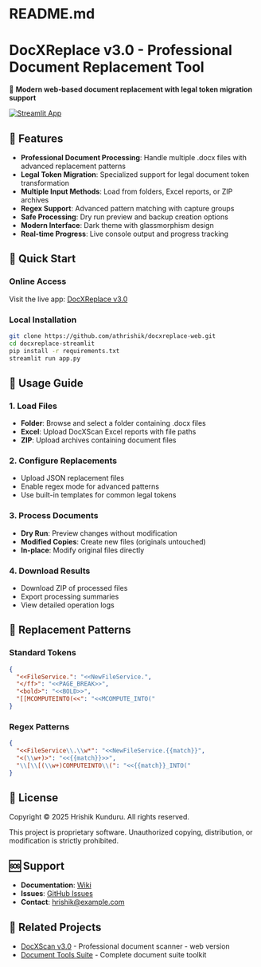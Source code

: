 # README.md
# DocXReplace v3.0 - Professional Document Replacement Tool

🔄 **Modern web-based document replacement with legal token migration support**

[![Streamlit App](https://static.streamlit.io/badges/streamlit_badge_black_white.svg)](https://DocXReplace-Web.streamlit.app)

## 🌟 Features

- **Professional Document Processing**: Handle multiple .docx files with advanced replacement patterns
- **Legal Token Migration**: Specialized support for legal document token transformation
- **Multiple Input Methods**: Load from folders, Excel reports, or ZIP archives
- **Regex Support**: Advanced pattern matching with capture groups
- **Safe Processing**: Dry run preview and backup creation options
- **Modern Interface**: Dark theme with glassmorphism design
- **Real-time Progress**: Live console output and progress tracking

## 🚀 Quick Start

### Online Access
Visit the live app: [DocXReplace v3.0](https://DocXReplace-Web.streamlit.app)

### Local Installation
```bash
git clone https://github.com/athrishik/docxreplace-web.git
cd docxreplace-streamlit
pip install -r requirements.txt
streamlit run app.py
```

## 📖 Usage Guide

### 1. Load Files
- **Folder**: Browse and select a folder containing .docx files
- **Excel**: Upload DocXScan Excel reports with file paths
- **ZIP**: Upload archives containing document files

### 2. Configure Replacements
- Upload JSON replacement files
- Enable regex mode for advanced patterns
- Use built-in templates for common legal tokens

### 3. Process Documents
- **Dry Run**: Preview changes without modification
- **Modified Copies**: Create new files (originals untouched)
- **In-place**: Modify original files directly

### 4. Download Results
- Download ZIP of processed files
- Export processing summaries
- View detailed operation logs

## 🔧 Replacement Patterns

### Standard Tokens
```json
{
  "<<FileService.": "<<NewFileService.",
  "</ff>": "<<PAGE_BREAK>>",
  "<bold>": "<<BOLD>>",
  "[[MCOMPUTEINTO(<<": "<<MCOMPUTE_INTO("
}
```

### Regex Patterns
```json
{
  "<<FileService\\.\\w*": "<<NewFileService.{{match}}",
  "<(\\w+)>": "<<{{match}}>>",
  "\\[\\[(\\w+)COMPUTEINTO\\(": "<<{{match}}_INTO("
}
```
## 📜 License

Copyright © 2025 Hrishik Kunduru. All rights reserved.

This project is proprietary software. Unauthorized copying, distribution, or modification is strictly prohibited.

## 🆘 Support

- **Documentation**: [Wiki](https://github.com/yourusername/docxreplace-streamlit/wiki)
- **Issues**: [GitHub Issues](https://github.com/yourusername/docxreplace-streamlit/issues)
- **Contact**: hrishik@example.com

## 🔗 Related Projects

- [DocXScan v3.0](https://github.com/athrishik/docxscan-web) - Professional document scanner - web version
- [Document Tools Suite](https://github.com/athrishik/docxsuite) - Complete document suite toolkit
